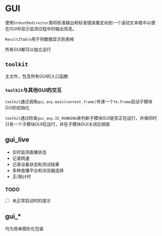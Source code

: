 # GUI

使用`StdoutRedirector`类将标准输出和标准错误重定向到一个滚动文本框中以便在GUI中显示监测过程中的输出信息。

`Result2Table`用于将数据显示到表格

所有GUI都可以独立运行

## `toolkit`

主文件，包含所有GUI的入口函数

### `toolkit`与其他GUI的交互

`toolkit`通过调用`gui_any.main(content_frame)`传递一个`tk.Frame`启动子模块GUI的初始化

`toolkit`通过检查`gui_any.IS_RUNNING`来判断子模块GUI是否正在运行，并保同时只有一个子模块GUI在运行，并在子模块GUI关闭后销毁

## gui_live

 - 实时监测直播状态
 - 记录网速
 - 记录设备状态和测试结果
 - 多种直播平台和浏览器选择
 - 正/倒计时

### TODO
 - [ ] 未正常启动时的提示

## gui_*

均为简单图形化包装
